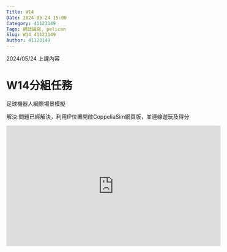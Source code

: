 ```yaml
---
Title: W14
Date: 2024-05-24 15:00
Category: 41123149
Tags: 網誌編寫, pelican
Slug: W14 41123149
Author: 41123149
---
```


2024/05/24 上課內容

<!-- PELICAN_END_SUMMARY -->

# W14分組任務

足球機器人網際場景模擬

解決:問題已經解決，利用IP位置開啟CoppeliaSim網頁版，並連線遊玩及得分

<iframe width="560" height="315" src="https://www.youtube.com/embed/QJl3drkmIYQ?si=B1fFFXfl50cTZD8z" title="YouTube video player" frameborder="0" allow="accelerometer; autoplay; clipboard-write; encrypted-media; gyroscope; picture-in-picture; web-share" referrerpolicy="strict-origin-when-cross-origin" allowfullscreen></iframe>